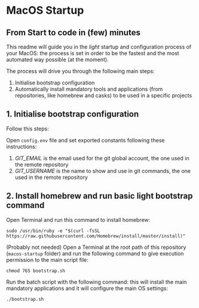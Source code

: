 # MacOS Startup

## From Start to code in (few) minutes

This readme will guide you in the *light* startup and configuration process of your MacOS: the process is set in order to be the fastest and the most automated way possible (at the moment).

The process will drive you through the following main steps:

1. Initialise bootstrap configuration
2. Automatically install mandatory tools and applications (from repositories, like homebrew and casks) to be used in a specific projects

## 1. Initialise bootstrap configuration

Follow this steps:


Open `config.env` file and set exported constants following these instructions:
   1. *GIT_EMAIL* is the email used for the git global account, the one used in the remote repository
   2. *GIT_USERNAME* is the name to show and use in git commands, the one used in the remote repository

## 2. Install homebrew and run basic light bootstrap command
<div id="2-install-homebrew"></div>

Open Terminal and run this command to install homebrew:

	sudo /usr/bin/ruby -e "$(curl -fsSL https://raw.githubusercontent.com/Homebrew/install/master/install)"
	

(Probably not needed) Open a Terminal at the root path of this repository (`macos-startup` folder) and run the following command to give execution permission to the main script file:

	chmod 765 bootstrap.sh

Run the batch script with the following command: this will install the main mandatory applications and it will configure the main OS settings:

	./bootstrap.sh
